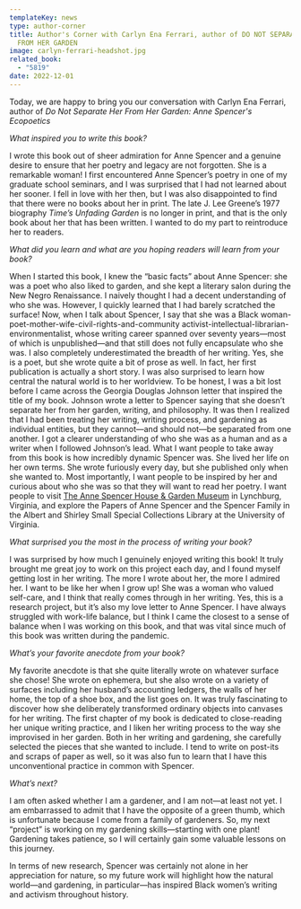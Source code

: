 ```yaml
---
templateKey: news
type: author-corner
title: Author's Corner with Carlyn Ena Ferrari, author of DO NOT SEPARATE HER
  FROM HER GARDEN
image: carlyn-ferrari-headshot.jpg
related_book:
  - "5819"
date: 2022-12-01
---
```

Today, we are happy to bring you our conversation with Carlyn Ena Ferrari, author of *Do Not Separate Her From Her Garden: Anne Spencer's Ecopoetics*

*What inspired you to write this book?* 

I wrote this book out of sheer admiration for Anne Spencer and a genuine desire to ensure that her poetry and legacy are not forgotten. She is a remarkable woman! I first encountered Anne Spencer’s poetry in one of my graduate school seminars, and I was surprised that I had not learned about her sooner. I fell in love with her then, but I was also disappointed to find that there were no books about her in print. The late J. Lee Greene’s 1977 biography *Time’s Unfading Garden* is no longer in print, and that is the only book about her that has been written. I wanted to do my part to reintroduce her to readers.

*What did you learn and what are you hoping readers will learn from your book?* 

When I started this book, I knew the “basic facts” about Anne Spencer:  she was a poet who also liked to garden, and she kept a literary salon during the New Negro Renaissance. I naively thought I had a decent understanding of who she was.  However, I quickly learned that I had barely scratched the surface! Now, when I talk about Spencer, I say that she was a Black woman-poet-mother-wife-civil-rights-and-community activist-intellectual-librarian-environmentalist, whose writing career spanned over seventy years—most of which is unpublished—and that still does not fully encapsulate who she was. I also completely underestimated the breadth of her writing. Yes, she is a poet, but she wrote quite a bit of prose as well. In fact, her first publication is actually a short story. I was also surprised to learn how central the natural world is to her worldview. To be honest, I was a bit lost before I came across the Georgia Douglas Johnson letter that inspired the title of my book. Johnson wrote a letter to Spencer saying that she doesn’t separate her from her garden, writing, and philosophy. It was then I realized that I had been treating her writing, writing process, and gardening as individual entities, but they cannot—and should not—be separated from one another. I got a clearer understanding of who she was as a human and as a writer when I followed Johnson’s lead. What I want people to take away from this book is how incredibly dynamic Spencer was. She lived her life on her own terms. She wrote furiously every day, but she published only when she wanted to. Most importantly, I want people to be inspired by her and curious about who she was so that they will want to read her poetry. I want people to visit [The Anne Spencer House & Garden Museum](https://www.annespencermuseum.org/) in Lynchburg, Virginia, and explore the Papers of Anne Spencer and the Spencer Family in the Albert and Shirley Small Special Collections Library at the University of Virginia.

*What surprised you the most in the process of writing your book?* 

I was surprised by how much I genuinely enjoyed writing this book! It truly brought me great joy to work on this project each day, and I found myself getting lost in her writing. The more I wrote about her, the more I admired her. I want to be like her when I grow up!  She was a woman who valued self-care, and I think that really comes through in her writing. Yes, this is a research project, but it’s also my love letter to Anne Spencer. I have always struggled with work-life balance, but I think I came the closest to a sense of balance when I was working on this book, and that was vital since much of this book was written during the pandemic.

*What’s your favorite anecdote from your book?*

My favorite anecdote is that she quite literally wrote on whatever surface she chose! She wrote on ephemera, but she also wrote on a variety of surfaces including her husband’s accounting ledgers, the walls of her home, the top of a shoe box, and the list goes on. It was truly fascinating to discover how she deliberately transformed ordinary objects into canvases for her writing. The first chapter of my book is dedicated to close-reading her unique writing practice, and I liken her writing process to the way she improvised in her garden. Both in her writing and gardening, she carefully selected the pieces that she wanted to include. I tend to write on post-its and scraps of paper as well, so it was also fun to learn that I have this unconventional practice in common with Spencer. 

*What’s next?* 

I am often asked whether I am a gardener, and I am not—at least not yet. I am embarrassed to admit that I have the opposite of a green thumb, which is unfortunate because I come from a family of gardeners. So, my next “project” is working on my gardening skills—starting with one plant! Gardening takes patience, so I will certainly gain some valuable lessons on this journey. 

In terms of new research, Spencer was certainly not alone in her appreciation for nature, so my future work will highlight how the natural world—and gardening, in particular—has inspired Black women’s writing and activism throughout history.